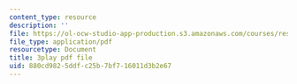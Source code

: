 ```yaml
---
content_type: resource
description: ''
file: https://ol-ocw-studio-app-production.s3.amazonaws.com/courses/res-6-007-signals-and-systems-spring-2011/880cd9825ddfc25b7bf716011d3b2e67_jGk3w1b7UXQ.pdf
file_type: application/pdf
resourcetype: Document
title: 3play pdf file
uid: 880cd982-5ddf-c25b-7bf7-16011d3b2e67
---
```

